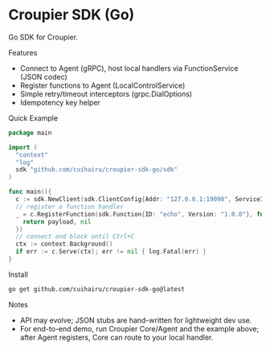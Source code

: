 # Croupier SDK (Go)

Go SDK for Croupier.

Features
- Connect to Agent (gRPC), host local handlers via FunctionService (JSON codec)
- Register functions to Agent (LocalControlService)
- Simple retry/timeout interceptors (grpc.DialOptions)
- Idempotency key helper

Quick Example
```go
package main

import (
  "context"
  "log"
  sdk "github.com/cuihairu/croupier-sdk-go/sdk"
)

func main(){
  c := sdk.NewClient(sdk.ClientConfig{Addr: "127.0.0.1:19090", ServiceID: "game-1", ServiceVersion: "1.0.0"})
  // register a function handler
  _ = c.RegisterFunction(sdk.Function{ID: "echo", Version: "1.0.0"}, func(ctx context.Context, payload []byte)([]byte,error){
    return payload, nil
  })
  // connect and block until Ctrl+C
  ctx := context.Background()
  if err := c.Serve(ctx); err != nil { log.Fatal(err) }
}
```

Install
```bash
go get github.com/cuihairu/croupier-sdk-go@latest
```

Notes
- API may evolve; JSON stubs are hand-written for lightweight dev use.
- For end-to-end demo, run Croupier Core/Agent and the example above; after Agent registers, Core can route to your local handler.
